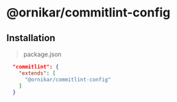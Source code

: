 # @ornikar/commitlint-config

## Installation

> package.json

```json
  "commitlint": {
    "extends": [
      "@ornikar/commitlint-config"
    ]
  }
```
